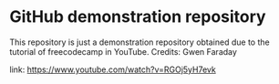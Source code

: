 # GitHub demonstration repository

This repository is just a demonstration repository obtained due to the tutorial of freecodecamp in YouTube.
Credits: Gwen Faraday

link: https://www.youtube.com/watch?v=RGOj5yH7evk
